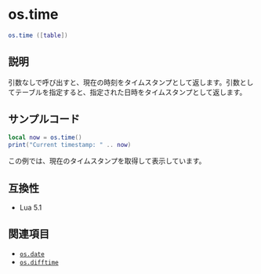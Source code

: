 # os.time

```lua
os.time ([table])
```

## 説明

引数なしで呼び出すと、現在の時刻をタイムスタンプとして返します。引数としてテーブルを指定すると、指定された日時をタイムスタンプとして返します。

## サンプルコード

```lua
local now = os.time()
print("Current timestamp: " .. now)
```

この例では、現在のタイムスタンプを取得して表示しています。

## 互換性

- Lua 5.1

## 関連項目

- [`os.date`](date.md)
- [`os.difftime`](difftime.md)
